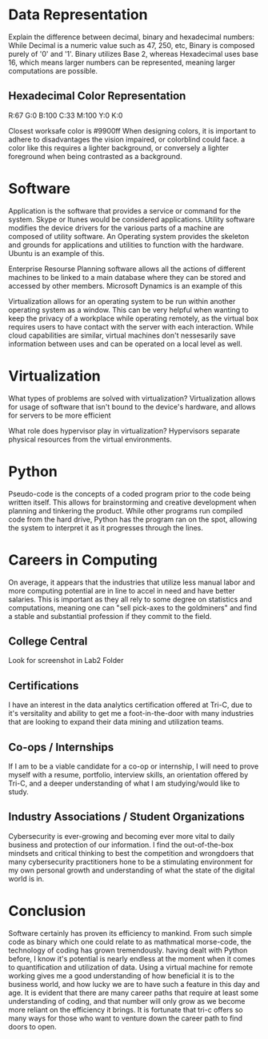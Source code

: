 
# Data Representation

Explain the difference between decimal, binary and hexadecimal numbers:
 While Decimal is a numeric value such as 47, 250, etc, Binary is composed purely of '0' and '1'. Binary utilizes Base 2, whereas Hexadecimal uses base 16, which means larger numbers can be represented, meaning larger computations are possible.

## Hexadecimal Color Representation 
R:67 G:0 B:100
C:33 M:100 Y:0 K:0

Closest worksafe color is #9900ff
When designing colors, it is important to adhere to disadvantages the vision impaired, or colorblind could face. a color like this requires a lighter background, or conversely a lighter foreground when being contrasted as a background.

# Software
Application is the software that provides a service or command for the system. Skype or Itunes would be considered applications. 
Utility software modifies the device drivers for the various parts of a machine are composed of utility software.
An Operating system provides the skeleton and grounds for applications and utilities to function with the hardware. Ubuntu is an example of this.

Enterprise Resourse Planning software allows all the actions of different machines to be linked to a main database where they can be stored and accessed by other members. Microsoft Dynamics is an example of this 

Virtualization allows for an operating system to be run within another operating system as a window. This can be very helpful when wanting to keep the privacy of a workplace while operating remotely, as the virtual box requires users to have contact with the server with each interaction. While cloud capabilities are similar, virtual machines don't nessesarily save information between uses and can be operated on a local level as well.

# Virtualization
What types of problems are solved with virtualization? 
 Virtualization allows for usage of software that isn't bound to the device's hardware, and allows for servers to be more efficient 

What role does hypervisor play in virtualization? 
 Hypervisors separate physical resources from the virtual environments.

# Python
Pseudo-code is the concepts of a coded program prior to the code being written itself. This allows for brainstorming and creative development when planning and tinkering the product.
While other programs run compiled code from the hard drive, Python has the program ran on the spot, allowing the system to interpret it as it progresses through the lines.

# Careers in Computing

On average, it appears that the industries that utilize less manual labor and more computing potential are in line to accel in need and have better salaries. This is important as they all rely to some degree on statistics and computations, meaning one can "sell pick-axes to the goldminers" and find a stable and substantial profession if they commit to the field.

## College Central
Look for screenshot in Lab2 Folder
## Certifications
I have an interest in the data analytics certification offered at Tri-C, due to it's versitality and ability to get me a foot-in-the-door with many industries that are looking to expand their data mining and utilization teams.

## Co-ops / Internships
If I am to be a viable candidate for a co-op or internship, I will need to prove myself with a resume, portfolio, interview skills, an orientation offered by Tri-C, and a deeper understanding of what I am studying/would like to study.

## Industry Associations / Student Organizations
Cybersecurity is ever-growing and becoming ever more vital to daily business and protection of our information. I find the out-of-the-box mindsets and critical thinking to best the competition and wrongdoers that many cybersecurity practitioners hone to be a stimulating environment for my own personal growth and understanding of what the state of the digital world is in.

# Conclusion
Software certainly has proven its efficiency to mankind. From such simple code as binary which one could relate to as mathmatical morse-code, the technology of coding has grown tremendously. having dealt with Python before, I know it's potential is nearly endless at the moment when it comes to quantification and utilization of data. Using a virtual machine for remote working gives me a good understanding of how beneficial it is to the business world, and how lucky we are to have such a feature in this day and age. It is evident that there are many career paths that require at least some understanding of coding, and that number will only grow as we become more reliant on the efficiency it brings. It is fortunate that tri-c offers so many ways for those who want to venture down the career path to find doors to open.
